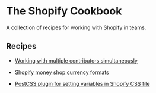 # The Shopify Cookbook

A collection of recipes for working with Shopify in teams.

## Recipes

* [Working with multiple contributors simultaneously](working-with-multiple-contributors-simultaneously.md)

* [Shopify money shop currency formats ](money-format-currency.md)

* [PostCSS plugin for setting variables in Shopify CSS file](postcss0shopify-settings-variables.md)
